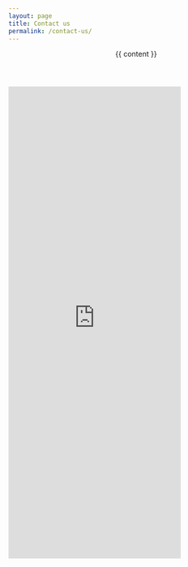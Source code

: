 ```yaml
---
layout: page
title: Contact us
permalink: /contact-us/
---
```


<section class="box special">
  <header class="major">
    {{ content }}
  </header>
  <span class="image featured">
    <div class="video-container">
      <iframe src="https://docs.google.com/forms/d/e/1FAIpQLScQf_Kfxf7iNuNp1P0Ewwr177SC7tnFbJTkQHFGV1aYAzlVIA/viewform?embedded=true" width="340" height="931" frameborder="0" marginheight="0" marginwidth="0">Loading…</iframe>
    </div>
  </span>
</section>